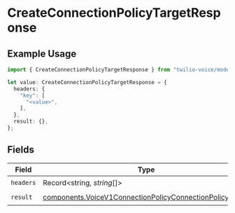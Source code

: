 # CreateConnectionPolicyTargetResponse

## Example Usage

```typescript
import { CreateConnectionPolicyTargetResponse } from "twilio-voice/models/operations";

let value: CreateConnectionPolicyTargetResponse = {
  headers: {
    "key": [
      "<value>",
    ],
  },
  result: {},
};
```

## Fields

| Field                                                                                                                                | Type                                                                                                                                 | Required                                                                                                                             | Description                                                                                                                          |
| ------------------------------------------------------------------------------------------------------------------------------------ | ------------------------------------------------------------------------------------------------------------------------------------ | ------------------------------------------------------------------------------------------------------------------------------------ | ------------------------------------------------------------------------------------------------------------------------------------ |
| `headers`                                                                                                                            | Record<string, *string*[]>                                                                                                           | :heavy_check_mark:                                                                                                                   | N/A                                                                                                                                  |
| `result`                                                                                                                             | [components.VoiceV1ConnectionPolicyConnectionPolicyTarget](../../models/components/voicev1connectionpolicyconnectionpolicytarget.md) | :heavy_check_mark:                                                                                                                   | N/A                                                                                                                                  |